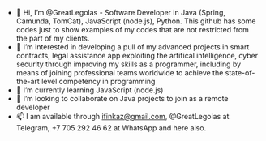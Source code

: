 - 👋 Hi, I’m @GreatLegolas - Software Developer in Java (Spring, Camunda, TomCat), JavaScript (node.js), Python. This github has some codes just to show examples of my codes that are not restricted from the part of my clients. 
- 👀 I’m interested in developing a pull of my advanced projects in smart contracts, legal assistance app exploiting the artifical intelligence, 
  cyber security through improving my skills as a programmer, including by means of joining professional teams worldwide to achieve 
  the state-of-the-art level competency in programming
- 🌱 I’m currently learning JavaScript (node.js)
- 💞️ I’m looking to collaborate on Java projects to join as a remote developer
- 📫 I am available through ifinkaz@gmail.com, @GreatLegolas at Telegram, +7 705 292 46 62 at WhatsApp and here also.

<!---
GreatLegolas/GreatLegolas is a ✨ special ✨ repository because its `README.md` (this file) appears on your GitHub profile.
You can click the Preview link to take a look at your changes.
--->
